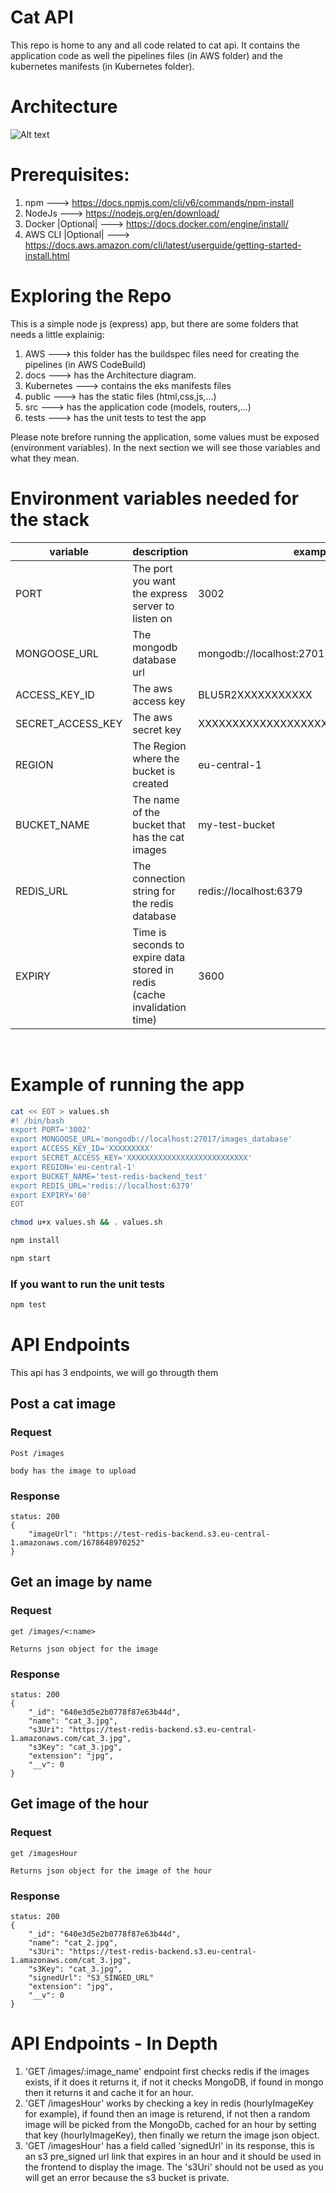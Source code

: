 # Cat API

This repo is home to any and all code related to cat api. It contains the application code as well the pipelines files (in AWS folder)
and the kubernetes manifests (in Kubernetes folder).

# Architecture
![Alt text](./docs/node_js_infra.png?raw=true "Architecture")

# Prerequisites:
1. npm  ---> https://docs.npmjs.com/cli/v6/commands/npm-install
2. NodeJs  ---> https://nodejs.org/en/download/
3. Docker |Optional| ---> https://docs.docker.com/engine/install/
4. AWS CLI |Optional| ---> https://docs.aws.amazon.com/cli/latest/userguide/getting-started-install.html


# Exploring the Repo

This is a simple node js (express) app, but there are some folders that needs a little explainig:
1. AWS  --->  this folder has the buildspec files need for creating the pipelines (in AWS CodeBuild)
2. docs  ---> has the Architecture diagram.
3. Kubernetes ---> contains the eks manifests files 
4. public ---> has the static files (html,css,js,...)
5. src ---> has the application code (models, routers,...)
6. tests ---> has the unit tests to test the app

Please note brefore running the application, some values must be exposed (environment variables).
In the next section we will see those variables and what they mean.

# Environment variables needed for the stack

| variable | description | example |
| --------------- | --------------- | --------------- |
| PORT | The port you want the express server to listen on | 3002 |
| MONGOOSE_URL | The mongodb database url | mongodb://localhost:27017/images_database |
| ACCESS_KEY_ID | The aws access key | BLU5R2XXXXXXXXXXX |
| SECRET_ACCESS_KEY | The aws secret key | XXXXXXXXXXXXXXXXXXXXXXXXXXXXXXXXXX |
| REGION | The Region where the bucket is created | eu-central-1 |
| BUCKET_NAME | The name of the bucket that has the cat images | my-test-bucket |
| REDIS_URL | The connection string for the redis database | redis://localhost:6379 |
| EXPIRY | Time is seconds to expire data stored in redis (cache invalidation time) | 3600 |
<br/>

# Example of running the app

```bash
cat << EOT > values.sh
#! /bin/bash
export PORT='3002'
export MONGOOSE_URL='mongodb://localhost:27017/images_database'
export ACCESS_KEY_ID='XXXXXXXXX'
export SECRET_ACCESS_KEY='XXXXXXXXXXXXXXXXXXXXXXXXXXX'
export REGION='eu-central-1'
export BUCKET_NAME='test-redis-backend_test'
export REDIS_URL='redis://localhost:6379'
export EXPIRY='60'
EOT
```

```bash
chmod u+x values.sh && . values.sh
```

```bash
npm install
```

```bash
npm start
```
### If you want to run the unit tests

```bash
npm test
```

# API Endpoints
This api has 3 endpoints, we will go througth them

## Post a cat image

### Request

`Post /images`

    body has the image to upload

### Response
    status: 200
    {
        "imageUrl": "https://test-redis-backend.s3.eu-central-1.amazonaws.com/1678648970252"
    }

## Get an image by name

### Request

`get /images/<:name>`

    Returns json object for the image

### Response
    status: 200
    {
        "_id": "640e3d5e2b0778f87e63b44d",
        "name": "cat_3.jpg",
        "s3Uri": "https://test-redis-backend.s3.eu-central-1.amazonaws.com/cat_3.jpg",
        "s3Key": "cat_3.jpg",
        "extension": "jpg",
        "__v": 0
    }

## Get image of the hour

### Request

`get /imagesHour`

    Returns json object for the image of the hour

### Response
    status: 200
    {
        "_id": "640e3d5e2b0778f87e63b44d",
        "name": "cat_2.jpg",
        "s3Uri": "https://test-redis-backend.s3.eu-central-1.amazonaws.com/cat_3.jpg",
        "s3Key": "cat_3.jpg",
        "signedUrl": "S3_SINGED_URL"
        "extension": "jpg",
        "__v": 0
    } 

# API Endpoints - In Depth

1. 'GET /images/:image_name' endpoint first checks redis if the images exists,
   if it does it returns it, if not it checks MongoDB, if found in mongo then it returns it
   and cache it for an hour.
2. 'GET /imagesHour' works by checking a key in redis (hourlyImageKey for example), if found then
    an image is returend, if not then a random image will be picked from the MongoDb, cached for
    an hour by setting that key (hourlyImageKey), then finally we return the image json object.
3. 'GET /imagesHour' has a field called 'signedUrl' in its response, this is an s3 pre_signed url link
    that expires in an hour and it should be used in the frontend to display the image. The 's3Uri' should
    not be used as you will get an error because the s3 bucket is private.